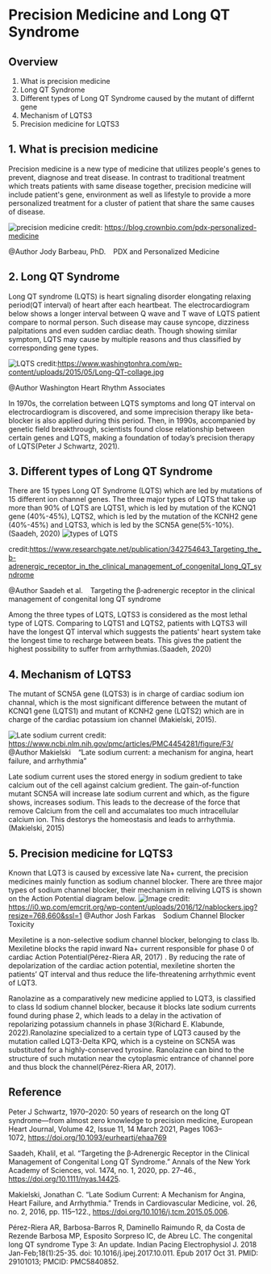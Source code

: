 # Precision Medicine and Long QT Syndrome
## Overview
1. What is precision medicine
2. Long QT Syndrome
3. Different types of Long QT Syndrome caused by the mutant of differnt gene
4. Mechanism of LQTS3
5. Precision medicine for LQTS3


## 1. What is precision medicine
Precision medicine is a new type of medicine that utilizes people's genes to prevent, diagnose and treat disease. In contrast to traditional treatment which treats patients with same disease together, precision medicine will include patient's gene, environment as well as lifestyle to provide a more personalized treatment for a cluster of patient that share the same causes of disease. 

![precision medicine](current-medicine.jpg)
credit: https://blog.crownbio.com/pdx-personalized-medicine

@Author Jody Barbeau, PhD. &ensp; PDX and Personalized Medicine 


## 2. Long QT Syndrome

Long QT syndrome (LQTS) is heart signaling disorder elongating relaxing period(QT interval) of heart after each heartbeat. The electrocardiogram below shows a longer interval between Q wave and T wave of LQTS patient compare to normal person. Such disease may cause syncope, dizziness palpitations and even sudden cardiac death. Though showing similar symptom, LQTS may cause by multiple reasons and thus classified by corresponding gene types. 

![LQTS](Long-QT-collage.jpeg)
credit:https://www.washingtonhra.com/wp-content/uploads/2015/05/Long-QT-collage.jpg

@Author Washington Heart Rhythm Associates

In 1970s, the correlation between LQTS symptoms and long QT interval on electrocardiogram is discovered, and some imprecision therapy like beta-blocker is also applied during this period. Then, in 1990s, accompanied by genetic field breakthrough, scientists found close relationship between certain genes and LQTS, making a foundation of today’s precision therapy of LQTS(Peter J Schwartz, 2021).

## 3. Different types of Long QT Syndrome

There are 15 types Long QT Syndrome (LQTS) which are led by mutations of 15 different ion channel genes. The three major types of LQTS that take up more than 90% of LQTS are LQTS1, which is led by mutation of the KCNQ1 gene (40%-45%), LQTS2, which is led by the mutation of the KCNH2 gene (40%-45%) and LQTS3, which is led by the SCN5A gene(5%-10%). (Saadeh, 2020)
![types of LQTS](Channel-mutations-in-LQTS1-LQTS2-and-LQTS3-and-the-ionic-currents-affected.png)

credit:https://www.researchgate.net/publication/342754643_Targeting_the_b-adrenergic_receptor_in_the_clinical_management_of_congenital_long_QT_syndrome

@Author Saadeh et al.  &ensp; Targeting the β‐adrenergic receptor in the clinical management of congenital long QT syndrome


Among the three types of LQTS, LQTS3 is considered as the most lethal type of LQTS. Comparing to LQTS1 and LQTS2, patients with LQTS3 will have the longest QT interval which suggests the patients' heart system take the longest time to recharge between beats. This gives the patient the highest possibility to suffer from arrhythmias.(Saadeh, 2020) 

## 4. Mechanism of LQTS3
The mutant of SCN5A gene (LQTS3) is in charge of cardiac sodium ion channal, which is the most significant difference between the mutant of KCNQ1 gene (LQTS1) and mutant of KCNH2 gene (LQTS2) which are in charge of the cardiac potassium ion channel (Makielski, 2015).

![Late sodium current](tileshop.fcgi-4.jpeg)
credit: https://www.ncbi.nlm.nih.gov/pmc/articles/PMC4454281/figure/F3/
@Author Makielski &ensp; “Late sodium current: a mechanism for angina, heart failure, and arrhythmia” 

Late sodium current uses the stored energy in sodium gredient to take calcium out of the cell against calcium gredient. The gain-of-function mutant SCN5A will increase late sodium current and which, as the figure shows, increases sodium. This leads to the decrease of the force that remove Calcium from the cell and accumalates too much intracellular calcium ion. This destorys the homeostasis and leads to arrhythmia. (Makielski, 2015)

## 5. Precision medicine for LQTS3
Known that LQT3 is caused by excessive late Na+ current, the precision medicines mainly function as sodium channel blocker. There are three major types of sodium channel blocker, their mechanism in reliving LQTS is shown on the Action Potential diagram below.
![Image](nablockers.jpg)
credit: https://i0.wp.com/emcrit.org/wp-content/uploads/2016/12/nablockers.jpg?resize=768,660&ssl=1
@Author Josh Farkas  &ensp; Sodium Channel Blocker Toxicity

Mexiletine is a non-selective sodium channel blocker, belonging to class Ib. Mexiletine blocks the rapid inward Na+ current responsible for phase 0 of cardiac Action Potential(Pérez-Riera AR, 2017) . By reducing the rate of depolarization of the cardiac action potential, mexiletine shorten the patients’ QT interval and thus reduce the life-threatening arrhythmic event of LQT3.

Ranolazine as a comparatively new medicine applied to LQT3, is classified to class Id sodium channel blocker, because it blocks late sodium currents found during phase 2, which leads to a delay in the activation of repolarizing potassium channels in phase 3(Richard E. Klabunde, 2022).Ranolazine specialized to a certain type of LQT3 caused by the mutation called LQT3-Delta KPQ, which is a cysteine on SCN5A was substituted for a highly-conserved tyrosine. Ranolazine can bind to the structure of such mutation near  the cytoplasmic entrance of channel pore and thus block the channel(Pérez-Riera AR, 2017).

## Reference
Peter J Schwartz, 1970–2020: 50 years of research on the long QT syndrome—from almost zero knowledge to precision medicine, European Heart Journal, Volume 42, Issue 11, 14 March 2021, Pages 1063–1072, https://doi.org/10.1093/eurheartj/ehaa769

Saadeh, Khalil, et al. “Targeting the β‐Adrenergic Receptor in the Clinical Management of Congenital Long QT Syndrome.” Annals of the New York Academy of Sciences, vol. 1474, no. 1, 2020, pp. 27–46., https://doi.org/10.1111/nyas.14425. 

Makielski, Jonathan C. “Late Sodium Current: A Mechanism for Angina, Heart Failure, and Arrhythmia.” Trends in Cardiovascular Medicine, vol. 26, no. 2, 2016, pp. 115–122., https://doi.org/10.1016/j.tcm.2015.05.006. 

Pérez-Riera AR, Barbosa-Barros R, Daminello Raimundo R, da Costa de Rezende Barbosa MP, Esposito Sorpreso IC, de Abreu LC. The congenital long QT syndrome Type 3: An update. Indian Pacing Electrophysiol J. 2018 Jan-Feb;18(1):25-35. doi: 10.1016/j.ipej.2017.10.011. Epub 2017 Oct 31. PMID: 29101013; PMCID: PMC5840852.


